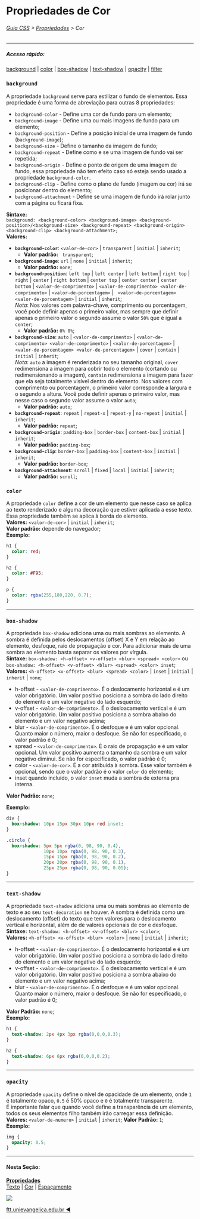 # Propriedades de Cor
###### [Guia CSS](../README.md) > [Propriedades](./propriedades.md) > Cor
---

##### Acesso rápido:
[background](#background) | [color](#color) | [box-shadow](#box-shadow) | [text-shadow](#text-shadow) | [opacity](#opacity) | [filter](#filter) 

### `background`
A propriedade `background` serve para estilizar o fundo de elementos. Essa propriedade é uma forma de abreviação para outras 8 propriedades:
- `background-color` - Define uma cor de fundo para um elemento;
- `background-image` - Define uma ou mais imagens de fundo para um elemento;
- `background-position` - Define a posição inicial de uma imagem de fundo (`background-image`); 
- `background-size` - Define o tamanho da imagem de fundo;
- `background-repeat` - Define como e se uma imagem de fundo vai ser repetida;
- `background-origin` -  Define o ponto de origem de uma imagem de fundo, essa propriedade não tem efeito caso só esteja sendo usado a propriedade `background-color`.
- `background-clip` - Define como o plano de fundo (imagem ou cor) irá se posicionar dentro do elemento;
- `background-attachment` - Define se uma imagem de fundo irá rolar junto com a página ou ficará fixa.

**Sintaxe:**  
`background: <background-color> <background-image> <background-position>/<background-size> <background-repeat> <background-origin> <background-clip> <background-attachment>;`  
**Valores:**
- **`background-color`**: `<valor-de-cor>` | `transparent` | `initial` | `inherit`;
  - **Valor padrão:** `	transparent`;
- **`background-image`**: `url` | `none` | `initial` | `inherit`;
  - **Valor padrão:** `none`;
- **`background-position`**: `left top` | `left center` | `left bottom` | `right top` | `right` | `center` | `right bottom` | `center top` | `center center` | `center bottom` | `<valor-de-comprimento>` | `<valor-de-comprimento> <valor-de-comprimento>` | `<valor-de-porcentagem>` | ` <valor-de-porcentagem> <valor-de-porcentagem>` | `initial` | `inherit`;  
*Nota*: Nos valores com palavra-chave, comprimento ou porcentagem, você pode definir apenas o primeiro valor, mas sempre que definir apenas o primeiro valor o segundo assume o valor `50%` que é igual a `center`;
  - **Valor padrão:** `0% 0%`;
- **`background-size`**: `auto` | `<valor-de-comprimento>` | `<valor-de-comprimento> <valor-de-comprimento>` | `<valor-de-porcentagem>` | ` <valor-de-porcentagem> <valor-de-porcentagem>` | `cover` | `contain` | `initial` | `inherit`;  
*Nota*: `auto` a imagem é renderizada no seu tamanho original, `cover` redimensiona a imagem para cobrir todo o elemento (cortando ou redimensionando a imagem), `contain` redimensiona a imagem para fazer que ela seja totalmente visível dentro do elemento. Nos valores com comprimento ou porcentagem, o primeiro valor corresponde a largura e o segundo a altura. Você pode definir apenas o primeiro valor, mas nesse caso o segundo valor assume o valor `auto`;
  - **Valor padrão:** `auto`;
- **`background-repeat`**: `repeat` | `repeat-x` | `repeat-y` | `no-repeat` | `initial` | `inherit`;
  - **Valor padrão:** `repeat`;
- **`background-origin`**: `padding-box` | `border-box` | `content-box` | `initial` | `inherit`;
  - **Valor padrão:** `padding-box`;
- **`background-clip`**: `border-box` | `padding-box` | `content-box` | `initial` | `inherit`;
  - **Valor padrão:** `border-box`;
- **`background-attachment`**: `scroll` | `fixed` | `local` | `initial` | `inherit`;
  - **Valor padrão:** `scroll`;

### `color`
A propriedade `color` define a cor de um elemento que nesse caso se aplica ao texto renderizado e alguma decoração que estiver aplicada a esse texto. Essa propriedade também se aplica à borda do elemento.  
**Valores:** `<valor-de-cor>` | `initial` | `inherit`;  
**Valor padrão:** depende do navegador;  
**Exemplo:**  
```css
h1 {
  color: red;
}

h2 {
  color: #F95;
}

p {
  color: rgba(255,180,220, 0.7);
}
```
---

### `box-shadow`
A propriedade `box-shadow` adiciona uma ou mais sombras ao elemento. A sombra é definida pelos deslocamentos (offset) X e Y em relação ao elemento, desfoque, raio de propagação e cor. Para adicionar mais de uma sombra ao elemento basta separar os valores por vírgula.  
**Sintaxe:** `box-shadow: <h-offset> <v-offset> <blur> <spread> <color>` ou `box-shadow: <h-offset> <v-offset> <blur> <spread> <color> inset`;  
**Valores:** `<h-offset> <v-offset> <blur> <spread> <color>` | `inset` | `initial` | `inherit` | `none`;
- h-offset - `<valor-de-comprimento>`. É o deslocamento horizontal e é um valor obrigatório. Um valor positivo posiciona a sombra do lado direito do elemento e um valor negativo do lado esquerdo;
- v-offset - `<valor-de-comprimento>`. É o desloacamento vertical e é um valor obrigatório. Um valor positivo posiciona a sombra abaixo do elemento e um valor negativo acima;
- blur - `<valor-de-comprimento>`. É o desfoque e é um valor opcional. Quanto maior o número, maior o desfoque. Se não for especificado, o valor padrão é 0;
- spread - `<valor-de-comprimento>`. É o raio de propagação e é um valor opcional. Um valor positivo aumenta o tamanho da sombra e um valor negativo diminui. Se não for especificado, o valor padrão é 0;
- color - `<valor-de-cor>`. É a cor atribuída à sombra. Esse valor também é opcional, sendo que o valor padrão é o valor `color` do elemento;
- inset quando incluído, o valor `inset` muda a sombra de externa pra interna.  
  
**Valor Padrão:** `none`;

**Exemplo:**  
```css
div {
  box-shadow: 10px 15px 30px 10px red inset;
}

.circle {
  box-shadow: 5px 5px rgba(0, 98, 90, 0.4),
              10px 10px rgba(0, 98, 90, 0.3),
              15px 15px rgba(0, 98, 90, 0.2),
              20px 20px rgba(0, 98, 90, 0.1),
              25px 25px rgba(0, 98, 90, 0.05);
}
```
---

### `text-shadow`

A propriedade `text-shadow` adiciona uma ou mais sombras ao elemento de texto e ao seu `text-decoration` se houver. A sombra é definida como um deslocamento (offset) do texto que tem valores para o deslocamento vertical e horizontal, além de de valores opcionais de cor e desfoque.  
**Sintaxe:** `text-shadow: <h-offset> <v-offset> <blur> <color>`;  
**Valores:** `<h-offset> <v-offset> <blur> <color>` | `none` | `initial` | `inherit`;
- h-offset - `<valor-de-comprimento>`. É o deslocamento horizontal e é um valor obrigatório. Um valor positivo posiciona a sombra do lado direito do elemento e um valor negativo do lado esquerdo;
- v-offset - `<valor-de-comprimento>`. É o desloacamento vertical e é um valor obrigatório. Um valor positivo posiciona a sombra abaixo do elemento e um valor negativo acima;
- blur - `<valor-de-comprimento>`. É o desfoque e é um valor opcional. Quanto maior o número, maior o desfoque. Se não for especificado, o valor padrão é 0;  

**Valor Padrão:** `none`;  
**Exemplo:**
```css
h1 {
  text-shadow: 2px 4px 3px rgba(0,0,0,0.3);
}

h2 {
  text-shadow: 6px 6px rgba(0,0,0,0.2);
}
```
---

### `opacity`

A propriedade `opacity` define o nível de opacidade de um elemento, onde `1` é totalmente opaco, `0.5` é 50% opaco e `0` é totalmente transparente.  
É importante falar que quando você define a transparência de um elemento, todos os seus elementos filho também irão carregar essa definição.  
**Valores:** `<valor-de-numero>` | `initial` | `inherit`;
**Valor Padrão:** `1`;  
**Exemplo:**
```css
img {
  opacity: 0.5;
}
```
---
#### Nesta Seção:
[**Propriedades**](./propriedades.md)   
[Texto](./texto.md) | [Cor](./cor.md) | [Espaçamento](./espacamento.md) 

[<img src="../assets/guia-css-linha-horizontal.jpg">](../README.md)

[ftt.unievangelica.edu.br :arrow_backward:](http://ftt.unievangelica.edu.br)
